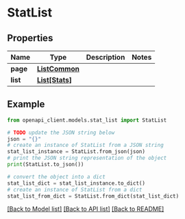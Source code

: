 # StatList


## Properties

Name | Type | Description | Notes
------------ | ------------- | ------------- | -------------
**page** | [**ListCommon**](ListCommon.md) |  | 
**list** | [**List[Stats]**](Stats.md) |  | 

## Example

```python
from openapi_client.models.stat_list import StatList

# TODO update the JSON string below
json = "{}"
# create an instance of StatList from a JSON string
stat_list_instance = StatList.from_json(json)
# print the JSON string representation of the object
print(StatList.to_json())

# convert the object into a dict
stat_list_dict = stat_list_instance.to_dict()
# create an instance of StatList from a dict
stat_list_from_dict = StatList.from_dict(stat_list_dict)
```
[[Back to Model list]](../README.md#documentation-for-models) [[Back to API list]](../README.md#documentation-for-api-endpoints) [[Back to README]](../README.md)


